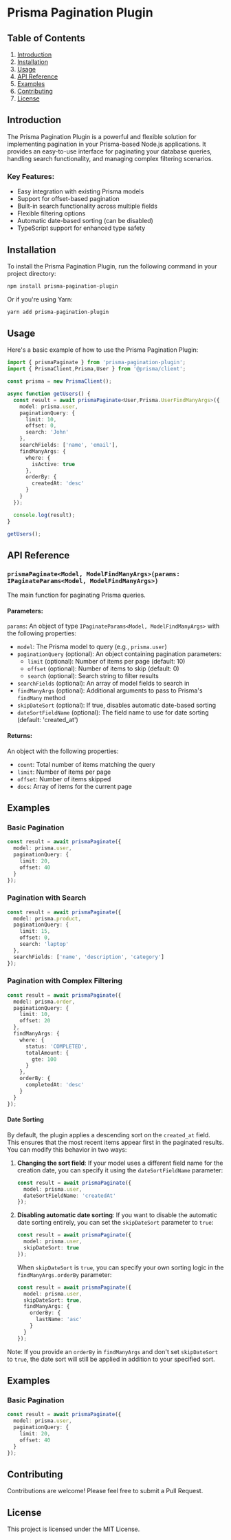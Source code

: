 # Prisma Pagination Plugin

## Table of Contents
1. [Introduction](#introduction)
2. [Installation](#installation)
3. [Usage](#usage)
4. [API Reference](#api-reference)
5. [Examples](#examples)
6. [Contributing](#contributing)
7. [License](#license)

## Introduction

The Prisma Pagination Plugin is a powerful and flexible solution for implementing pagination in your Prisma-based Node.js applications. It provides an easy-to-use interface for paginating your database queries, handling search functionality, and managing complex filtering scenarios.

### Key Features:
- Easy integration with existing Prisma models
- Support for offset-based pagination
- Built-in search functionality across multiple fields
- Flexible filtering options
- Automatic date-based sorting (can be disabled)
- TypeScript support for enhanced type safety

## Installation

To install the Prisma Pagination Plugin, run the following command in your project directory:

```bash
npm install prisma-pagination-plugin
```

Or if you're using Yarn:

```bash
yarn add prisma-pagination-plugin
```

## Usage

Here's a basic example of how to use the Prisma Pagination Plugin:

```typescript
import { prismaPaginate } from 'prisma-pagination-plugin';
import { PrismaClient,Prisma,User } from '@prisma/client';

const prisma = new PrismaClient();

async function getUsers() {
  const result = await prismaPaginate<User,Prisma.UserFindManyArgs>({
    model: prisma.user,
    paginationQuery: {
      limit: 10,
      offset: 0,
      search: 'John'
    },
    searchFields: ['name', 'email'],
    findManyArgs: {
      where: {
        isActive: true
      },
      orderBy: {
        createdAt: 'desc'
      }
    }
  });

  console.log(result);
}

getUsers();
```

## API Reference

### `prismaPaginate<Model, ModelFindManyArgs>(params: IPaginateParams<Model, ModelFindManyArgs>)`

The main function for paginating Prisma queries.

#### Parameters:

`params`: An object of type `IPaginateParams<Model, ModelFindManyArgs>` with the following properties:

- `model`: The Prisma model to query (e.g., `prisma.user`)
- `paginationQuery` (optional): An object containing pagination parameters:
  - `limit` (optional): Number of items per page (default: 10)
  - `offset` (optional): Number of items to skip (default: 0)
  - `search` (optional): Search string to filter results
- `searchFields` (optional): An array of model fields to search in
- `findManyArgs` (optional): Additional arguments to pass to Prisma's `findMany` method
- `skipDateSort` (optional): If true, disables automatic date-based sorting
- `dateSortFieldName` (optional): The field name to use for date sorting (default: 'created_at')

#### Returns:

An object with the following properties:
- `count`: Total number of items matching the query
- `limit`: Number of items per page
- `offset`: Number of items skipped
- `docs`: Array of items for the current page

## Examples

### Basic Pagination

```typescript
const result = await prismaPaginate({
  model: prisma.user,
  paginationQuery: {
    limit: 20,
    offset: 40
  }
});
```

### Pagination with Search

```typescript
const result = await prismaPaginate({
  model: prisma.product,
  paginationQuery: {
    limit: 15,
    offset: 0,
    search: 'laptop'
  },
  searchFields: ['name', 'description', 'category']
});
```

### Pagination with Complex Filtering

```typescript
const result = await prismaPaginate({
  model: prisma.order,
  paginationQuery: {
    limit: 10,
    offset: 20
  },
  findManyArgs: {
    where: {
      status: 'COMPLETED',
      totalAmount: {
        gte: 100
      }
    },
    orderBy: {
      completedAt: 'desc'
    }
  }
});
```

#### Date Sorting

By default, the plugin applies a descending sort on the `created_at` field. This ensures that the most recent items appear first in the paginated results. You can modify this behavior in two ways:

1. **Changing the sort field**: 
   If your model uses a different field name for the creation date, you can specify it using the `dateSortFieldName` parameter:

   ```typescript
   const result = await prismaPaginate({
     model: prisma.user,
     dateSortFieldName: 'createdAt'
   });
   ```

2. **Disabling automatic date sorting**:
   If you want to disable the automatic date sorting entirely, you can set the `skipDateSort` parameter to `true`:

   ```typescript
   const result = await prismaPaginate({
     model: prisma.user,
     skipDateSort: true
   });
   ```

   When `skipDateSort` is `true`, you can specify your own sorting logic in the `findManyArgs.orderBy` parameter:

   ```typescript
   const result = await prismaPaginate({
     model: prisma.user,
     skipDateSort: true,
     findManyArgs: {
       orderBy: {
         lastName: 'asc'
       }
     }
   });
   ```

Note: If you provide an `orderBy` in `findManyArgs` and don't set `skipDateSort` to `true`, the date sort will still be applied in addition to your specified sort.

## Examples

### Basic Pagination

```typescript
const result = await prismaPaginate({
  model: prisma.user,
  paginationQuery: {
    limit: 20,
    offset: 40
  }
});
```

## Contributing

Contributions are welcome! Please feel free to submit a Pull Request.

## License

This project is licensed under the MIT License.